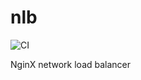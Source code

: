 # nlb

![CI](https://github.com/academiaonline/nlb/workflows/CI/badge.svg?branch=v2.1)

NginX network load balancer
